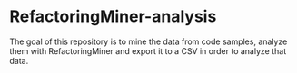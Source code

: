 # RefactoringMiner-analysis
The goal of this repository is to mine the data from code samples, analyze them with RefactoringMiner and export it to a CSV in order to analyze that data.
